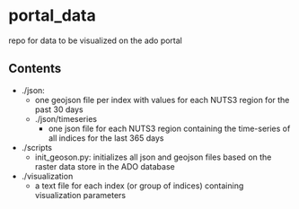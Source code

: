 # portal_data

repo for data to be visualized on the ado portal

## Contents

* ./json: 
  * one geojson file per index with values for each NUTS3 region for the past 30 days
  * ./json/timeseries
    * one json file for each NUTS3 region containing the time-series of all indices for the last 365 days
* ./scripts
  * init_geoson.py: initializes all json and geojson files based on the raster data store in the ADO database
* ./visualization
  * a text file for each index (or group of indices) containing visualization parameters